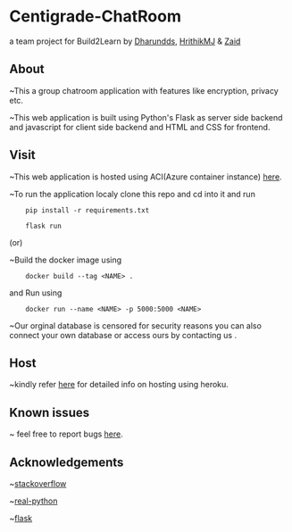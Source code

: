 # Centigrade-ChatRoom

 a team project for Build2Learn by [Dharundds](https://github.com/Dharundds), [HrithikMJ](https://github.com/HrithikMJ) & [Zaid](https://github.com/Zaid316)
 

## About

~This a group chatroom application with features like encryption, privacy etc.

~This web application is built using Python's Flask as server side backend and javascript for client side backend and HTML and CSS for frontend.


## Visit

~This web application is hosted using ACI(Azure container instance) [here](http://centigrade-chatroom.southindia.azurecontainer.io:5000/).



~To run the application localy clone this repo and cd into it and run 
       
        pip install -r requirements.txt

        flask run 

(or) 

~Build the docker image using 

        docker build --tag <NAME> .
and Run using 

        docker run --name <NAME> -p 5000:5000 <NAME>

~Our orginal database is censored for security reasons you can also connect your own database or access ours by contacting us .


## Host
  
~kindly refer [here](https://github.com/Dharundds/ChatRoom/blob/main/host.md) for detailed info on hosting using heroku.

## Known issues 

~ feel free to report bugs [here](https://github.com/Dharundds/ChatRoom/issues).


## Acknowledgements

~[stackoverflow](https://stackoverflow.com/questions/41804507/h14-error-in-heroku-no-web-processes-running)

~[real-python](https://realpython.com/flask-by-example-part-1-project-setup/) 

~[flask](https://flask-doc.readthedocs.io/en/latest/)
